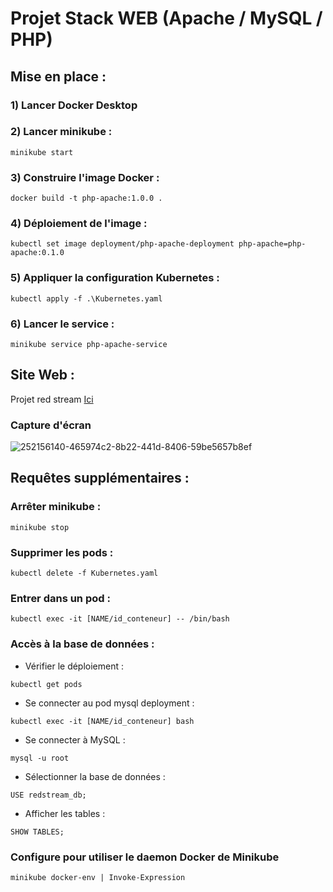 # Projet Stack WEB (Apache / MySQL / PHP)


## Mise en place :

### 1) Lancer Docker Desktop

### 2) Lancer minikube :
```
minikube start
```

### 3) Construire l'image Docker :
```
docker build -t php-apache:1.0.0 .
```

### 4) Déploiement de l'image : 
```
kubectl set image deployment/php-apache-deployment php-apache=php-apache:0.1.0
```

### 5) Appliquer la configuration Kubernetes :
```
kubectl apply -f .\Kubernetes.yaml
```

### 6) Lancer le service :
```
minikube service php-apache-service  
```


## Site Web : 

Projet red stream [Ici](https://github.com/WH1T3-E4GL3/project-red-stream)

### Capture d'écran
![252156140-465974c2-8b22-441d-8406-59be5657b8ef](https://github.com/WH1T3-E4GL3/project-red-stream/assets/118425907/58b9be48-7769-4a20-a920-f331b296aab9)



## Requêtes supplémentaires :

### Arrêter minikube :
```
minikube stop
```

### Supprimer les pods : 
```
kubectl delete -f Kubernetes.yaml
```

### Entrer dans un pod :
```
kubectl exec -it [NAME/id_conteneur] -- /bin/bash
```

### Accès à la base de données :
- Vérifier le déploiement : 
```
kubectl get pods
```

- Se connecter au pod mysql deployment :
```
kubectl exec -it [NAME/id_conteneur] bash
```

- Se connecter à MySQL :
```
mysql -u root
```

- Sélectionner la base de données :
```
USE redstream_db;
```

- Afficher les tables :
```
SHOW TABLES;
```

### Configure pour utiliser le daemon Docker de Minikube
```
minikube docker-env | Invoke-Expression
```